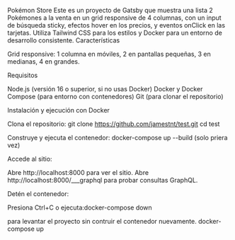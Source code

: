 Pokémon Store
Este es un proyecto de Gatsby que muestra una lista 2 Pokémones a la venta en un grid responsive de 4 columnas, con un input de búsqueda sticky, efectos hover en los precios, y eventos onClick en las tarjetas. Utiliza Tailwind CSS para los estilos y Docker para un entorno de desarrollo consistente.
Características

Grid responsive: 1 columna en móviles, 2 en pantallas pequeñas, 3 en medianas, 4 en grandes.

Requisitos

Node.js (versión 16 o superior, si no usas Docker)
Docker y Docker Compose (para entorno con contenedores)
Git (para clonar el repositorio)

Instalación y ejecución con Docker

Clona el repositorio:
git clone [<https://github.com/jamestnt/test.git>](https://github.com/jamestnt/test.git)
cd test

Construye y ejecuta el contenedor:
docker-compose up --build (solo priera vez)

Accede al sitio:

Abre http://localhost:8000 para ver el sitio.
Abre http://localhost:8000/\_\_\_graphql para probar consultas GraphQL.

Detén el contenedor:

Presiona Ctrl+C o ejecuta:docker-compose down

para levantar el proyecto sin contruir el contenedor nuevamente.
docker-compose up
